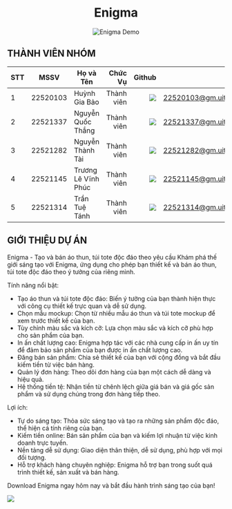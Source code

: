 <p align="center">
    <h1 align="center"><b>Enigma</b></h1>
</p>

<p align="center">
    <img src="./Enigma/assets/enigma.gif" alt="Enigma Demo"> 
</p>

## THÀNH VIÊN NHÓM

| STT |   MSSV   | Họ và Tên           |    Chức Vụ |                                                                                                                         Github |                  Email |
| --- | :------: | ------------------- | ---------: | -----------------------------------------------------------------------------------------------------------------------------: | ---------------------: |
| 1   | 22520103 | Huỳnh Gia Bảo       | Thành viên |            [![](https://img.shields.io/badge/hgbaooo-%2324292f.svg?style=flat-square&logo=github)](https://github.com/hgbaooo) | 22520103@gm.uit.edu.vn |
| 2   | 22521337 | Nguyễn Quốc Thắng   | Thành viên |    [![](https://img.shields.io/badge/nguynqthawq-%2324292f.svg?style=flat-square&logo=github)](https://github.com/nguynqthawq) | 22521337@gm.uit.edu.vn |
| 3   | 22521282 | Nguyễn Thành Tài    | Thành viên | [![](https://img.shields.io/badge/not--thanhtai-%2324292f.svg?style=flat-square&logo=github)](https://github.com/thvnhtai)     | 22521282@gm.uit.edu.vn |
| 4   | 22521145 | Trương Lê Vĩnh Phúc | Thành viên |          [![](https://img.shields.io/badge/sloweyyy-%2324292f.svg?style=flat-square&logo=github)](https://github.com/sloweyyy) | 22521145@gm.uit.edu.vn |
| 5   | 22521314 | Trần Tuệ Tánh       | Thành viên |          [![](https://img.shields.io/badge/TrTueTah-%2324292f.svg?style=flat-square&logo=github)](https://github.com/TrTueTah) | 22521314@gm.uit.edu.vn |

## GIỚI THIỆU DỰ ÁN

Enigma - Tạo và bán áo thun, túi tote độc đáo theo yêu cầu
Khám phá thế giới sáng tạo với Enigma, ứng dụng cho phép bạn thiết kế và bán áo thun, túi tote độc đáo theo ý tưởng của riêng mình.

Tính năng nổi bật:

-   Tạo áo thun và túi tote độc đáo: Biến ý tưởng của bạn thành hiện thực với công cụ thiết kế trực quan và dễ sử dụng.
-   Chọn mẫu mockup: Chọn từ nhiều mẫu áo thun và túi tote mockup để xem trước thiết kế của bạn.
-   Tùy chỉnh màu sắc và kích cỡ: Lựa chọn màu sắc và kích cỡ phù hợp cho sản phẩm của bạn.
-   In ấn chất lượng cao: Enigma hợp tác với các nhà cung cấp in ấn uy tín để đảm bảo sản phẩm của bạn được in ấn chất lượng cao.
-   Đăng bán sản phẩm: Chia sẻ thiết kế của bạn với cộng đồng và bắt đầu kiếm tiền từ việc bán hàng.
-   Quản lý đơn hàng: Theo dõi đơn hàng của bạn một cách dễ dàng và hiệu quả.
-   Hệ thống tiền tệ: Nhận tiền từ chênh lệch giữa giá bán và giá gốc sản phẩm và sử dụng chúng trong đơn hàng tiếp theo.

Lợi ích:

-   Tự do sáng tạo: Thỏa sức sáng tạo và tạo ra những sản phẩm độc đáo, thể hiện cá tính riêng của bạn.
-   Kiếm tiền online: Bán sản phẩm của bạn và kiếm lợi nhuận từ việc kinh doanh trực tuyến.
-   Nền tảng dễ sử dụng: Giao diện thân thiện, dễ sử dụng, phù hợp với mọi đối tượng.
-   Hỗ trợ khách hàng chuyên nghiệp: Enigma hỗ trợ bạn trong suốt quá trình thiết kế, sản xuất và bán hàng.

Download Enigma ngay hôm nay và bắt đầu hành trình sáng tạo của bạn!

<img src="/Enigma/assets/images/PosterOG.png" />
